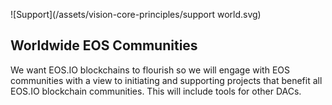 ![Support](/assets/vision-core-principles/support world.svg)

Worldwide EOS Communities
---

We want EOS.IO blockchains to flourish so we will engage with EOS communities with a view to initiating and supporting projects that benefit all EOS.IO blockchain communities. This will include tools for other DACs.